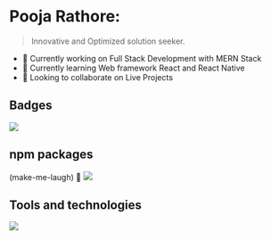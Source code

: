 # Pooja Rathore:
> Innovative and Optimized solution seeker.

<!--
**poojarathore30/poojarathore30** is a ✨ _special_ ✨ repository because its `README.md` (this file) appears on your GitHub profile.

Here are some ideas to get you started:


- ⚡ Fun fact : 
-->

- 🔭 Currently working on Full Stack Development with MERN Stack
- 🌱 Currently learning Web framework React and React Native
- 👯 Looking to collaborate on Live Projects 

## Badges
<a href=https://github.com/TesseractCoding/NeoAlgo>
   <img src=https://img.shields.io/badge/NeoAlgo-Contributor-brightgreen>
</a>

## npm packages 
(make-me-laugh) 🤣 <a href=https://github.com/poojarathore30/make-me-laugh>
   <img src=https://img.shields.io/npm/dy/make-me-laugh>
</a>
## Tools and technologies
![](https://raw.githubusercontent.com/isocpp/logos/master/cpp_logo.png)
